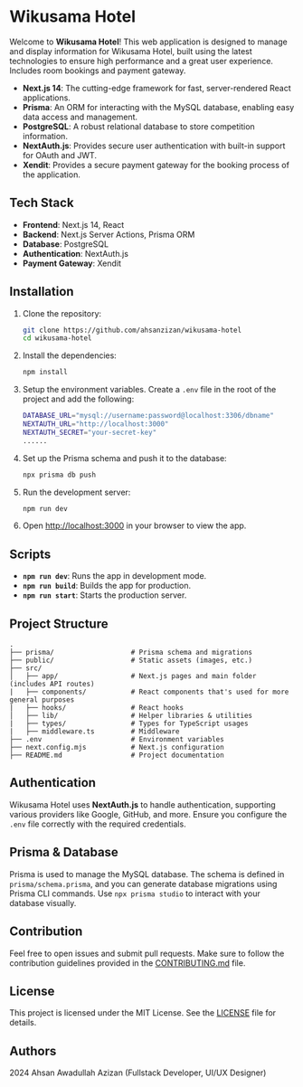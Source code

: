 # Wikusama Hotel

Welcome to **Wikusama Hotel**! This web application is designed to manage and display information for Wikusama Hotel, built using the latest technologies to ensure high performance and a great user experience. Includes room bookings and payment gateway.

- **Next.js 14**: The cutting-edge framework for fast, server-rendered React applications.
- **Prisma**: An ORM for interacting with the MySQL database, enabling easy data access and management.
- **PostgreSQL**: A robust relational database to store competition information.
- **NextAuth.js**: Provides secure user authentication with built-in support for OAuth and JWT.
- **Xendit**: Provides a secure payment gateway for the booking process of the application.

## Tech Stack

- **Frontend**: Next.js 14, React
- **Backend**: Next.js Server Actions, Prisma ORM
- **Database**: PostgreSQL
- **Authentication**: NextAuth.js
- **Payment Gateway**: Xendit

## Installation

1. Clone the repository:

   ```bash
   git clone https://github.com/ahsanzizan/wikusama-hotel
   cd wikusama-hotel
   ```

2. Install the dependencies:

   ```bash
   npm install
   ```

3. Setup the environment variables. Create a `.env` file in the root of the project and add the following:

   ```bash
   DATABASE_URL="mysql://username:password@localhost:3306/dbname"
   NEXTAUTH_URL="http://localhost:3000"
   NEXTAUTH_SECRET="your-secret-key"
   ......
   ```

4. Set up the Prisma schema and push it to the database:

   ```bash
   npx prisma db push
   ```

5. Run the development server:

   ```bash
   npm run dev
   ```

6. Open [http://localhost:3000](http://localhost:3000) in your browser to view the app.

## Scripts

- **`npm run dev`**: Runs the app in development mode.
- **`npm run build`**: Builds the app for production.
- **`npm run start`**: Starts the production server.

## Project Structure

```
.
├── prisma/                   # Prisma schema and migrations
├── public/                   # Static assets (images, etc.)
├── src/
│   ├── app/                  # Next.js pages and main folder (includes API routes)
|   ├── components/           # React components that's used for more general purposes
|   ├── hooks/                # React hooks
│   ├── lib/                  # Helper libraries & utilities
|   ├── types/                # Types for TypeScript usages
|   ├── middleware.ts         # Middleware
├── .env                      # Environment variables
├── next.config.mjs           # Next.js configuration
├── README.md                 # Project documentation
```

## Authentication

Wikusama Hotel uses **NextAuth.js** to handle authentication, supporting various providers like Google, GitHub, and more. Ensure you configure the `.env` file correctly with the required credentials.

## Prisma & Database

Prisma is used to manage the MySQL database. The schema is defined in `prisma/schema.prisma`, and you can generate database migrations using Prisma CLI commands. Use `npx prisma studio` to interact with your database visually.

## Contribution

Feel free to open issues and submit pull requests. Make sure to follow the contribution guidelines provided in the [CONTRIBUTING.md](CONTRIBUTING.md) file.

## License

This project is licensed under the MIT License. See the [LICENSE](LICENSE) file for details.

## Authors

2024 Ahsan Awadullah Azizan (Fullstack Developer, UI/UX Designer)
